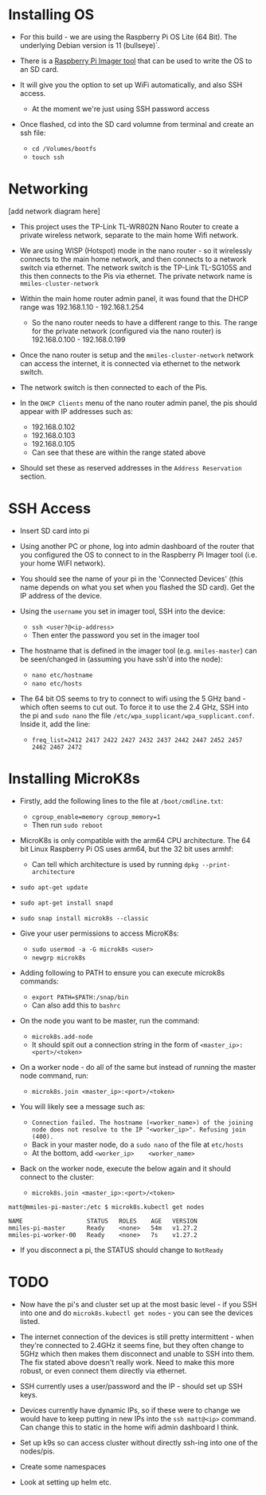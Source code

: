 # Installing OS

* For this build - we are using the Raspberry Pi OS Lite (64 Bit). The underlying Debian version is 11 (bullseye)`.

* There is a [Raspberry Pi Imager tool](https://www.raspberrypi.com/software/) that can be used to write the OS to an SD card.

* It will give you the option to set up WiFi automatically, and also SSH access.
  * At the moment we're just using SSH password access

* Once flashed, cd into the SD card volumne from terminal and create an ssh file:
  * `cd /Volumes/bootfs`
  * `touch ssh`
 
# Networking

[add network diagram here]

* This project uses the TP-Link TL-WR802N Nano Router to create a private wireless network, separate to the main home Wifi network.

* We are using WISP (Hotspot) mode in the nano router - so it wirelessly connects to the main home network, and then connects to a network switch via ethernet. The network switch is the TP-Link TL-SG105S and this then connects to the Pis via ethernet. The private network name is `mmiles-cluster-network`

* Within the main home router admin panel, it was found that the DHCP range was 192.168.1.10 - 192.168.1.254
    * So the nano router needs to have a different range to this. The range for the private network (configured via the nano router) is 192.168.0.100 - 192.168.0.199
 
* Once the nano router is setup and the `mmiles-cluster-network` network can access the internet, it is connected via ethernet to the network switch.

* The network switch is then connected to each of the Pis.

* In the `DHCP Clients` menu of the nano router admin panel, the pis should appear with IP addresses such as:
    * 192.168.0.102
    * 192.168.0.103
    * 192.168.0.105
    * Can see that these are within the range stated above
 
* Should set these as reserved addresses in the `Address Reservation` section.



# SSH Access

* Insert SD card into pi

* Using another PC or phone, log into admin dashboard of the router that you configured the OS to connect to in the Raspberry Pi Imager tool (i.e. your home WiFI network).

* You should see the name of your pi in the 'Connected Devices' (this name depends on what you set when you flashed the SD card). Get the IP address of the device.

* Using the `username` you set in imager tool, SSH into the device:
  * `ssh <user?@<ip-address>`
  * Then enter the password you set in the imager tool
 
* The hostname that is defined in the imager tool (e.g. `mmiles-master`) can be seen/changed in (assuming you have ssh'd into the node):
  * `nano etc/hostname`
  * `nano etc/hosts`
 
* The 64 bit OS seems to try to connect to wifi using the 5 GHz band - which often seems to cut out. To force it to use the 2.4 GHz, SSH into the pi and `sudo nano` the file `/etc/wpa_supplicant/wpa_supplicant.conf`. Inside it, add the line:
  *  `freq_list=2412 2417 2422 2427 2432 2437 2442 2447 2452 2457 2462 2467 2472`

 
# Installing MicroK8s

* Firstly, add the following lines to the file at `/boot/cmdline.txt`:
  * `cgroup_enable=memory cgroup_memory=1`
  * Then run `sudo reboot`

* MicroK8s is only compatible with the arm64 CPU architecture. The 64 bit Linux Raspberry Pi OS uses arm64, but the 32 bit uses armhf:
  * Can tell which architecture is used by running `dpkg --print-architecture`

* `sudo apt-get update`
* `sudo apt-get install snapd`
* `sudo snap install microk8s --classic`

* Give your user permissions to access MicroK8s:
  * `sudo usermod -a -G microk8s <user>`
  * `newgrp microk8s`
 
* Adding following to PATH to ensure you can execute microk8s commands:
  * `export PATH=$PATH:/snap/bin`
  * Can also add this to `bashrc`

* On the node you want to be master, run the command:
  * `microk8s.add-node`
  * It should spit out a connection string in the form of `<master_ip>:<port>/<token>`
 
* On a worker node - do all of the same but instead of running the master node command, run:
  * `microk8s.join <master_ip>:<port>/<token>`

* You will likely see a message such as:
  * `Connection failed. The hostname (<worker_name>) of the joining node does not resolve to the IP "<worker_ip>". Refusing join (400).`
  * Back in your master node, do a `sudo nano` of the file at `etc/hosts`
  * At the bottom, add `<worker_ip>    <worker_name>`
 
* Back on the worker node, execute the below again and it should connect to the cluster:
  * `microk8s.join <master_ip>:<port>/<token>`
 
```
matt@mmiles-pi-master:/etc $ microk8s.kubectl get nodes

NAME                  STATUS   ROLES    AGE   VERSION
mmiles-pi-master      Ready    <none>   54m   v1.27.2
mmiles-pi-worker-00   Ready    <none>   7s    v1.27.2
```

* If you disconnect a pi, the STATUS should change to `NotReady`

# TODO

* Now have the pi's and cluster set up at the most basic level - if you SSH into one and do `microk8s.kubectl get nodes` - you can see the devices listed.

* The internet connection of the devices is still pretty intermittent - when they're connected to 2.4GHz it seems fine, but they often change to 5GHz which then makes them disconnect and unable to SSH into them. The fix stated above doesn't really work. Need to make this more robust, or even connect them directly via ethernet.

* SSH currently uses a user/password and the IP - should set up SSH keys.

* Devices currently have dynamic IPs, so if these were to change we would have to keep putting in new IPs into the `ssh matt@<ip>` command. Can change this to static in the home wifi admin dashboard I think.

* Set up k9s so can access cluster without directly ssh-ing into one of the nodes/pis.

* Create some namespaces

* Look at setting up helm etc.
